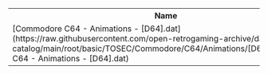 <table>
<tr><th>Name</th><th>Size</th></tr>
<tr><td>[Commodore C64 - Animations - [D64].dat](https://raw.githubusercontent.com/open-retrogaming-archive/dat-catalog/main/root/basic/TOSEC/Commodore/C64/Animations/[D64]/Commodore C64 - Animations - [D64].dat)</td><td>10292</td></tr>
</table>

